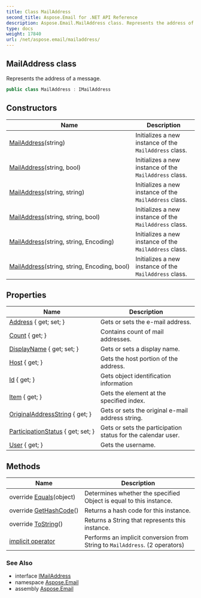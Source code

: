```yaml
---
title: Class MailAddress
second_title: Aspose.Email for .NET API Reference
description: Aspose.Email.MailAddress class. Represents the address of a message
type: docs
weight: 17840
url: /net/aspose.email/mailaddress/
---
```

## MailAddress class

Represents the address of a message.

```csharp
public class MailAddress : IMailAddress
```

## Constructors

| Name | Description |
| --- | --- |
| [MailAddress](mailaddress/#constructor)(string) | Initializes a new instance of the `MailAddress` class. |
| [MailAddress](mailaddress/#constructor_1)(string, bool) | Initializes a new instance of the `MailAddress` class. |
| [MailAddress](mailaddress/#constructor_2)(string, string) | Initializes a new instance of the `MailAddress` class. |
| [MailAddress](mailaddress/#constructor_3)(string, string, bool) | Initializes a new instance of the `MailAddress` class. |
| [MailAddress](mailaddress/#constructor_4)(string, string, Encoding) | Initializes a new instance of the `MailAddress` class. |
| [MailAddress](mailaddress/#constructor_5)(string, string, Encoding, bool) | Initializes a new instance of the `MailAddress` class. |

## Properties

| Name | Description |
| --- | --- |
| [Address](../../aspose.email/mailaddress/address/) { get; set; } | Gets or sets the e-mail address. |
| [Count](../../aspose.email/mailaddress/count/) { get; } | Contains count of mail addresses. |
| [DisplayName](../../aspose.email/mailaddress/displayname/) { get; set; } | Gets or sets a display name. |
| [Host](../../aspose.email/mailaddress/host/) { get; } | Gets the host portion of the address. |
| [Id](../../aspose.email/mailaddress/id/) { get; } | Gets object identification information |
| [Item](../../aspose.email/mailaddress/item/) { get; } | Gets the element at the specified index. |
| [OriginalAddressString](../../aspose.email/mailaddress/originaladdressstring/) { get; } | Gets or sets the original e-mail address string. |
| [ParticipationStatus](../../aspose.email/mailaddress/participationstatus/) { get; set; } | Gets or sets the participation status for the calendar user. |
| [User](../../aspose.email/mailaddress/user/) { get; } | Gets the username. |

## Methods

| Name | Description |
| --- | --- |
| override [Equals](../../aspose.email/mailaddress/equals/)(object) | Determines whether the specified Object is equal to this instance. |
| override [GetHashCode](../../aspose.email/mailaddress/gethashcode/)() | Returns a hash code for this instance. |
| override [ToString](../../aspose.email/mailaddress/tostring/)() | Returns a String that represents this instance. |
| [implicit operator](../../aspose.email/mailaddress/op_implicit/#op_implicit_1) | Performs an implicit conversion from String to `MailAddress`. (2 operators) |

### See Also

* interface [IMailAddress](../imailaddress/)
* namespace [Aspose.Email](../../aspose.email/)
* assembly [Aspose.Email](../../)


